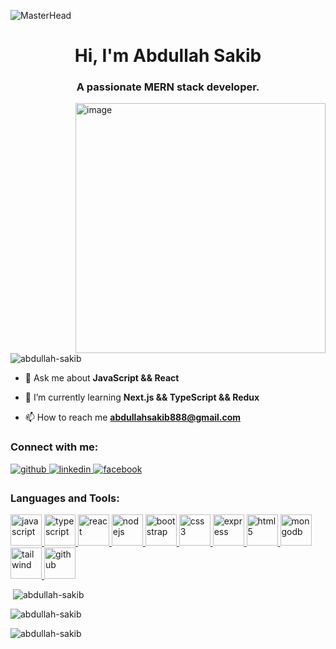 ![MasterHead](https://camo.githubusercontent.com/bdd38b0c65d47c7cba62b60617adffedb3a48d1ac6e77501b990fffb1e52815c/68747470733a2f2f6d69726f2e6d656469756d2e636f6d2f6d61782f333230302f312a4f463078454d6b5742762d36397a766d4e73365244512e676966)
<h1 align="center">Hi, I'm Abdullah Sakib</h1>
<h3 align="center">A passionate MERN stack developer.</h3>

<img width="400" align="right" src="https://i.pinimg.com/originals/e8/f4/53/e8f453469a3ec97ecd354df465d73913.gif" alt="image"/> 

<p align="left"> <img src="https://komarev.com/ghpvc/?username=abdullah-sakib&label=Profile%20views&color=0e75b6&style=flat" alt="abdullah-sakib" /> </p>

- 💬 Ask me about **JavaScript && React**

- 🌱 I’m currently learning **Next.js && TypeScript && Redux**

- 📫 How to reach me **abdullahsakib888@gmail.com**

<h3 align="left">Connect with me:</h3>
<p align="left">
<a href="https://github.com/Abdullah-Sakib" target="_blank">
   <img src=https://img.shields.io/badge/github-%2324292e.svg?&style=for-the-badge&logo=github&logoColor=white alt=github style="margin-bottom: 5px;" />
</a>
<a href="https://linkedin.com/in/abdullah-sakib-266361244" target="_blank">
   <img src=https://img.shields.io/badge/linkedin-%231E77B5.svg?&style=for-the-badge&logo=linkedin&logoColor=white alt=linkedin style="margin-bottom: 5px;" />
</a>
<a href="https://fb.com/abdullah.sakib.77715" target="_blank">
   <img src=https://img.shields.io/badge/facebook-%232E87FB.svg?&style=for-the-badge&logo=facebook&logoColor=white alt=facebook style="margin-bottom: 5px;" />
</a>
</p>

<h3 align="left">Languages and Tools:</h3>
<p align="left"> 
<a href="https://developer.mozilla.org/en-US/docs/Web/JavaScript" target="_blank" rel="noreferrer">
   <img src="https://i.ibb.co/1vVkttF/js-8b9ef41b.png" alt="javascript" width="50" height="50"/>
</a>
<a href="https://www.typescriptlang.org/" target="_blank" rel="noreferrer">
   <img src="https://i.ibb.co/48d0GWD/type-Script-32a1acbe.jpg" alt="typescript" width="50" height="50"/>
</a>
<a href="https://reactjs.org/" target="_blank" rel="noreferrer">
   <img src="https://i.ibb.co/myH67FF/react-522a07bd.png" alt="react" width="50" height="50"/>
</a>
<a href="https://nodejs.org" target="_blank" rel="noreferrer">
   <img src="https://i.ibb.co/DK8LpFp/node-8852d2b9.png" alt="nodejs" width="50" height="50"/>
</a>
<a href="https://getbootstrap.com" target="_blank" rel="noreferrer">
   <img src="https://i.ibb.co/h9TDRGt/Bootstrap-9034d754.png" alt="bootstrap" width="50" height="50"/>
 </a>
<a href="https://www.w3schools.com/css/" target="_blank" rel="noreferrer">
   <img src="https://i.ibb.co/TbHdsTY/css-a548dfce.png" alt="css3" width="50" height="50"/>
</a>
<a href="https://expressjs.com" target="_blank" rel="noreferrer">
   <img src="https://i.ibb.co/M5BpK7y/download-removebg-preview.png" alt="express" width="50" height="50"/>
</a> 
<a href="https://www.w3.org/html/" target="_blank" rel="noreferrer">
   <img src="https://i.ibb.co/4YtTn2F/html-b7817ea6.png" alt="html5" width="50" height="50"/>
</a>
<a href="https://www.mongodb.com/" target="_blank" rel="noreferrer">
   <img src="https://i.ibb.co/tb8Tyws/Mongo-DB-065a8e53.png" alt="mongodb" width="50" height="50"/>
</a>
<a href="https://tailwindcss.com/" target="_blank" rel="noreferrer">
   <img src="https://i.ibb.co/F7QCr80/Tailwind-85c2c5f2.png" alt="tailwind" width="50" height="50"/>
</a>
<a href="https://github.com/" target="_blank" rel="noreferrer">
   <img src="https://i.ibb.co/CVyHHjy/github-5f9f986d.png" alt="github" width="50" height="50"/>
</a>
</p>

<p align="left" >&nbsp;<img  src="https://github-readme-stats.vercel.app/api?username=abdullah-sakib&show_icons=true&locale=en&theme=dark" alt="abdullah-sakib" /></p>

<p align="left"><img  src="https://github-readme-streak-stats.herokuapp.com/?user=abdullah-sakib&theme=dark" alt="abdullah-sakib" /></p>

<p align="left"><img  src="https://github-readme-stats.vercel.app/api/top-langs?username=abdullah-sakib&show_icons=true&locale=en&layout=compact&theme=dark" alt="abdullah-sakib" /></p>
